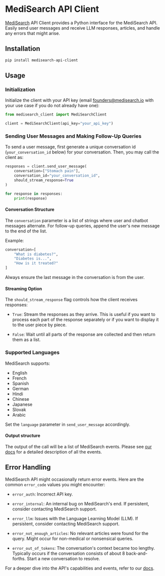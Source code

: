 
# MediSearch API Client

[MediSearch](https://medisearch.io/) API Client provides a Python interface for the MediSearch API. Easily send user messages and receive LLM responses, articles, and handle any errors that might arise.

## Installation

```bash
pip install medisearch-api-client
```

## Usage

### Initialization

Initialize the client with your API key (email founders@medisearch.io with your use
  case if you do not already have one):

```python
from medisearch_client import MediSearchClient

client = MediSearchClient(api_key="your_api_key")
```

### Sending User Messages and Making Follow-Up Queries

To send a user message, first generate a unique conversation id (`your_conversation_id` below) for your conversation. Then, you may call the client as:

```python
responses = client.send_user_message(
    conversation=["Stomach pain"],
    conversation_id="your_conversation_id",
    should_stream_response=True
)

for response in responses:
    print(response)
```

#### Conversation Structure

The `conversation` parameter is a list of strings where user and chatbot messages alternate. For follow-up queries, append the user's new message to the end of the list.

Example:

```python
conversation=[
    "What is diabetes?",
    "Diabetes is...",
    "How is it treated?"
]
```

Always ensure the last message in the conversation is from the user.

#### Streaming Option

The `should_stream_response` flag controls how the client receives responses:

- `True`: Stream the responses as they arrive. This is useful if you want to process each part of the response separately or if you want to display it to the user piece by piece.
  
- `False`: Wait until all parts of the response are collected and then return them as a list.

### Supported Languages

MediSearch supports:

- English
- French
- Spanish
- German
- Hindi
- Chinese
- Japanese
- Slovak
- Arabic

Set the `language` parameter in `send_user_message` accordingly.

#### Output structure
The output of the call will be a list of MediSearch events. Please see [our docs](https://mpmisko.notion.site/MediSearch-API-documentation-d89474b50e6c4e4a80b2dcd2bdc8ed69) for a detailed description of all the events.

## Error Handling

MediSearch API might occasionally return error events. Here are the common `error_code` values you might encounter:

- `error_auth`: Incorrect API key.


- `error_internal`: An internal bug on MediSearch's end. If persistent, consider contacting MediSearch support.
  
- `error_llm`: Issues with the Language Learning Model (LLM). If persistent, consider contacting MediSearch support.
  
- `error_not_enough_articles`: No relevant articles were found for the query. Might occur for non-medical or nonsensical queries.
  
- `error_out_of_tokens`: The conversation's context became too lengthy. Typically occurs if the conversation consists of about 8 back-and-forths. Start a new conversation to resolve.

For a deeper dive into the API's capabilities and events, refer to our [docs](https://mpmisko.notion.site/MediSearch-API-055d82267e06457cbf4e0be0cd628677).
